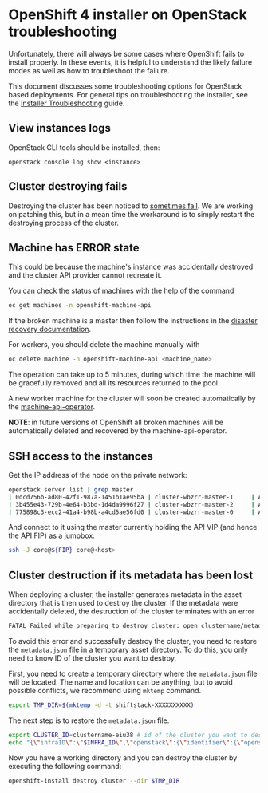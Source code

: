 # OpenShift 4 installer on OpenStack troubleshooting

Unfortunately, there will always be some cases where OpenShift fails to install properly. In these events, it is helpful to understand the likely failure modes as well as how to troubleshoot the failure.

This document discusses some troubleshooting options for OpenStack based
deployments. For general tips on troubleshooting the installer, see the [Installer Troubleshooting](../troubleshooting.md) guide.

## View instances logs

OpenStack CLI tools should be installed, then:

`openstack console log show <instance>`

## Cluster destroying fails

Destroying the cluster has been noticed to [sometimes fail](https://github.com/openshift/installer/issues/1985). We are working on patching this, but in a mean time the workaround is to simply restart the destroying process of the cluster.

## Machine has ERROR state

This could be because the machine's instance was accidentally destroyed and the cluster API provider cannot recreate it.

You can check the status of machines with the help of the command

```sh
oc get machines -n openshift-machine-api
```

If the broken machine is a master then follow the instructions in the [disaster recovery documentation](https://docs.openshift.com/container-platform/4.1/disaster_recovery/scenario-1-infra-recovery.html).

For workers, you should delete the machine manually with

```sh
oc delete machine -n openshift-machine-api <machine_name>
```

The operation can take up to 5 minutes, during which time the machine will be gracefully removed and all its resources returned to the pool.

A new worker machine for the cluster will soon be created automatically by the [machine-api-operator](https://github.com/openshift/machine-api-operator).

**NOTE**: in future versions of OpenShift all broken machines will be automatically deleted and recovered by the machine-api-operator.

## SSH access to the instances

Get the IP address of the node on the private network:

```sh
openstack server list | grep master
| 0dcd756b-ad80-42f1-987a-1451b1ae95ba | cluster-wbzrr-master-1     | ACTIVE    | cluster-wbzrr-openshift=172.24.0.21                | rhcos           | m1.s2.xlarge |
| 3b455e43-729b-4e64-b3bd-1d4da9996f27 | cluster-wbzrr-master-2     | ACTIVE    | cluster-wbzrr-openshift=172.24.0.18                | rhcos           | m1.s2.xlarge |
| 775898c3-ecc2-41a4-b98b-a4cd5ae56fd0 | cluster-wbzrr-master-0     | ACTIVE    | cluster-wbzrr-openshift=172.24.0.12                | rhcos           | m1.s2.xlarge |
```

And connect to it using the master currently holding the API VIP (and hence the API FIP) as a jumpbox:

```sh
ssh -J core@${FIP} core@<host>
```

## Cluster destruction if its metadata has been lost

When deploying a cluster, the installer generates metadata in the asset directory that is then used to destroy the cluster. If the metadata were accidentally deleted, the destruction of the cluster terminates with an error

```txt
FATAL Failed while preparing to destroy cluster: open clustername/metadata.json: no such file or directory
```

To avoid this error and successfully destroy the cluster, you need to restore the `metadata.json` file in a temporary asset directory. To do this, you only need to know ID of the cluster you want to destroy.

First, you need to create a temporary directory where the `metadata.json` file will be located. The name and location can be anything, but to avoid possible conflicts, we recommend using `mktemp` command.

```sh
export TMP_DIR=$(mktemp -d -t shiftstack-XXXXXXXXXX)
```

The next step is to restore the `metadata.json` file.

```sh
export CLUSTER_ID=clustername-eiu38 # id of the cluster you want to destroy
echo "{\"infraID\":\"$INFRA_ID\",\"openstack\":{\"identifier\":{\"openshiftClusterID\":\"$INFRA_ID\"}}}" > $TMP_DIR/metadata.json
```

Now you have a working directory and you can destroy the cluster by executing the following command:

```sh
openshift-install destroy cluster --dir $TMP_DIR
```

